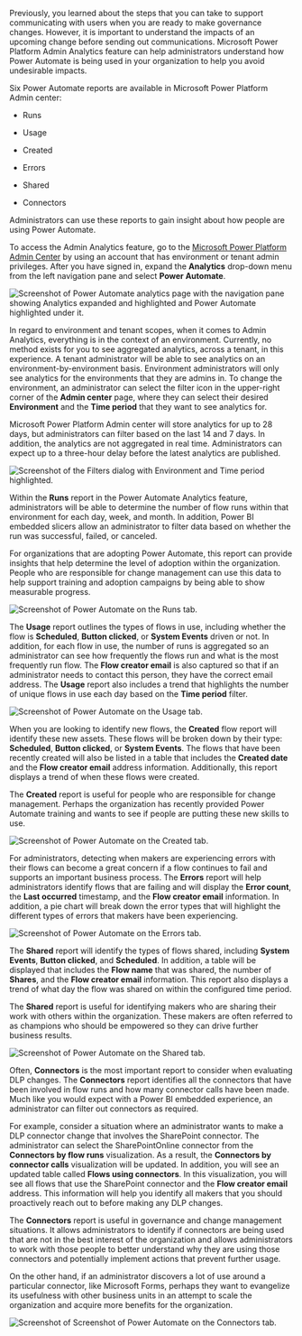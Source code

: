 Previously, you learned about the steps that you can take to support
communicating with users when you are ready to make governance changes.
However, it is important to understand the impacts of an upcoming
change before sending out communications.
Microsoft Power Platform Admin Analytics feature can help administrators
understand how Power Automate is being used in your organization to help
you avoid undesirable impacts.

Six Power Automate reports are available in Microsoft Power Platform Admin center:

- Runs

- Usage

- Created

- Errors

- Shared

- Connectors

Administrators can use these reports to gain insight about how people are using Power Automate.

To access the Admin Analytics feature, go to the [Microsoft Power Platform
Admin Center](https://admin.powerplatform.microsoft.com/?azure-portal=true) by using an
account that has environment or tenant admin privileges. After you have
signed in, expand the **Analytics** drop-down menu from the left navigation
pane and select **Power Automate**.

![Screenshot of Power Automate analytics page with the navigation pane showing Analytics expanded and highlighted and Power Automate highlighted under it. ](../media/1-ppac.png)

In regard to environment and tenant scopes, when it comes to Admin Analytics,
everything is in the context of an environment.
Currently, no method exists for you to see aggregated analytics, across a
tenant, in this experience. A tenant administrator will be able to see
analytics on an environment-by-environment basis. Environment administrators will
only see analytics for the environments that they are admins in.
To change the environment, an administrator can select the filter icon in
the upper-right corner of the **Admin center** page, where they can select their desired
**Environment** and the **Time period** that they want to see analytics for.

Microsoft Power Platform Admin center will store analytics for up to 28 days,
but administrators can filter based on the last 14 and 7 days. In
addition, the analytics are not aggregated in real time. Administrators
can expect up to a three-hour delay before the latest analytics are published.

![Screenshot of the Filters dialog with Environment and Time period highlighted.](../media/2-filter.png)

Within the **Runs** report in the Power Automate Analytics feature,
administrators will be able to determine the number of flow runs within
that environment for each day, week, and month. In addition, Power BI embedded
slicers allow an administrator to filter data based on whether the
run was successful, failed, or canceled.

For organizations that are adopting Power Automate, this report can
provide insights that help determine the level of adoption within the
organization. People who are responsible for change management can
use this data to help support training and adoption campaigns by being
able to show measurable progress.

![Screenshot of Power Automate on the Runs tab.](../media/3-runs.png)

The **Usage** report outlines the types of flows in use, including whether
the flow is **Scheduled**, **Button clicked**, or **System Events** driven or not. In
addition, for each flow in use, the number of runs is aggregated so an
administrator can see how frequently the flows run and what is the most
frequently run flow. The **Flow creator email** is also captured so that if
an administrator needs to contact this person, they have the correct email
address. The **Usage** report also includes a trend that highlights the number of unique
flows in use each day based on the **Time period** filter.

![Screenshot of Power Automate on the Usage tab.](../media/4-usage.png)

When you are looking to identify new flows, the **Created** flow report will
identify these new assets. These flows will be broken down
by their type: **Scheduled**, **Button clicked**, or **System Events**. The flows
that have been recently created will also be listed in a table that
includes the **Created date** and the **Flow creator email** address information. Additionally, this report displays a
trend of when these flows were created.

The **Created** report is useful for people who are responsible for change management.
Perhaps the organization has recently provided Power Automate training
and wants to see if people are putting these new skills to use.

![Screenshot of Power Automate on the Created tab.](../media/5-created.png)

For administrators, detecting when makers are experiencing errors with
their flows can become a great concern if a flow continues to fail and
supports an important business process. The **Errors** report will help
administrators identify flows that are failing and will display the
**Error count**, the **Last occurred** timestamp, and the **Flow creator email** information. In
addition, a pie chart will break down the error types that will
highlight the different types of errors that makers have been experiencing.

![Screenshot of Power Automate on the Errors tab.](../media/6-errors.png)

The **Shared** report will identify the types of flows shared, including
**System Events**, **Button clicked**, and **Scheduled**. In addition, a table will
be displayed that includes the **Flow name** that was shared, the number of
**Shares**, and the **Flow creator email** information. This report also displays a trend of what day
the flow was shared on within the configured time period.

The **Shared** report is useful for identifying makers who are sharing their work with
others within the organization. These makers are often referred to as champions
who should be empowered so they can drive further business results.

![Screenshot of Power Automate on the Shared tab.](../media/7-shared.png)

Often, **Connectors** is the most important
report to consider when evaluating DLP changes. The **Connectors** report
identifies all the connectors that have been involved in flow runs
and how many connector calls have been made. Much like you would expect
with a Power BI embedded experience, an administrator can filter out
connectors as required.

For example, consider a situation where an administrator wants to make a
DLP connector change that involves the SharePoint connector. The administrator can select
the SharePointOnline connector from the **Connectors by flow runs** visualization.
As a result, the **Connectors by connector calls** visualization will be updated. In
addition, you will see an updated table called **Flows using connectors**. In
this visualization, you will see all flows that use the SharePoint
connector and the **Flow creator email** address. This information will help you identify
all makers that you should proactively reach out to before making any DLP changes.

The **Connectors** report is useful in governance and change management
situations. It allows administrators to identify if connectors are being
used that are not in the best interest of the organization and allows
administrators to work with those people to better understand why they
are using those connectors and potentially implement actions that
prevent further usage.

On the other hand, if an administrator discovers a lot of use
around a particular connector, like Microsoft Forms, perhaps
they want to evangelize its usefulness with other business units in an
attempt to scale the organization and acquire more benefits for the
organization.

![Screenshot of Screenshot of Power Automate on the Connectors tab.](../media/8-connectors.png)
